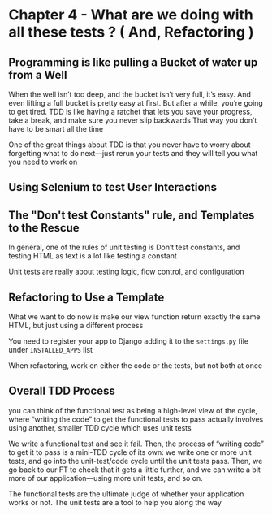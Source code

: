 # Chapter 4 - What are we doing with all these tests ? ( And, Refactoring )

## Programming is like pulling a Bucket of water up from a Well

When the well isn’t too deep, and the bucket isn’t very full, it’s easy. And even lifting a full bucket is pretty easy at first. But after a while, you’re going to get tired. TDD is like having a ratchet that lets you save your progress, take a break, and make sure you never slip backwards
That way you don’t have to be smart all the time

One of the great things about TDD is that you never have to worry about forgetting what to do next—just rerun your tests and they will tell you what you need to work on

## Using Selenium to test User Interactions

## The "Don't test Constants" rule, and Templates to the Rescue

In general, one of the rules of unit testing is Don’t test constants, and testing HTML as text is a lot like testing a constant

Unit tests are really about testing logic, flow control, and configuration

## Refactoring to Use a Template

What we want to do now is make our view function return exactly the same HTML, but just using a different process

You need to register your app to Django adding it to the `settings.py` file under `INSTALLED_APPS` list

When refactoring, work on either the code or the tests, but not both at once

## Overall TDD Process

you can think of the functional test as being a high-level view of the cycle, where “writing the code” to get the functional tests to pass actually involves using another, smaller TDD cycle which uses unit tests

We write a functional test and see it fail. Then, the process of “writing code” to get it to pass is a mini-TDD cycle of its own: we write one or more unit tests, and go into the unit-test/code cycle until the unit tests pass. Then, we go back to our FT to check that it gets a little further, and we can write a bit more of our application—using more unit tests, and so on.

The functional tests are the ultimate judge of whether your application works or not. The unit tests are a tool to help you along the way
